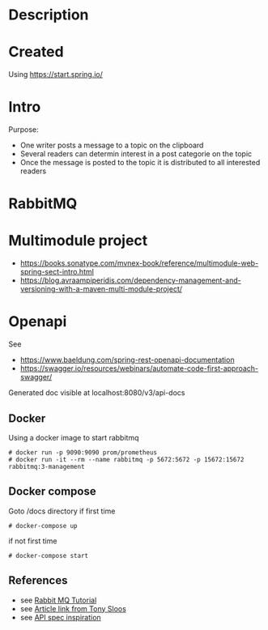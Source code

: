 # Description

# Created
Using https://start.spring.io/

# Intro

Purpose:
- One writer posts a message to a topic on the clipboard
- Several readers can determin interest in a post categorie on the topic
- Once the message is posted to the topic it is distributed to all interested readers

# RabbitMQ

# Multimodule project
- https://books.sonatype.com/mvnex-book/reference/multimodule-web-spring-sect-intro.html
- https://blog.avraampiperidis.com/dependency-management-and-versioning-with-a-maven-multi-module-project/

# Openapi
See 
- https://www.baeldung.com/spring-rest-openapi-documentation
- https://swagger.io/resources/webinars/automate-code-first-approach-swagger/

Generated doc visible at localhost:8080/v3/api-docs

## Docker
Using a docker image to start rabbitmq
```shell
# docker run -p 9090:9090 prom/prometheus
# docker run -it --rm --name rabbitmq -p 5672:5672 -p 15672:15672 rabbitmq:3-management
```

## Docker compose
Goto <root>/docs directory if first time
```shell
# docker-compose up
```

if not first time
```shell
# docker-compose start
```

## References
- see [Rabbit MQ Tutorial](https://www.rabbitmq.com/tutorials/tutorial-three-java.html)
- see [Article link from Tony Sloos](http://itsystemengineer.blogspot.com/2018/02/java-ee-7-startup-singleton-rabbitmq.html)
- see [API spec inspiration](https://cloud.google.com/pubsub?hl=nl)
